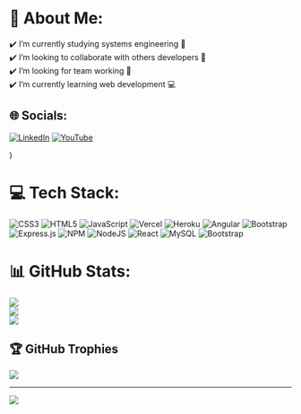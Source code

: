 # 💫 About Me:
✔️ I’m currently studying systems engineering 📙<br>✔️ I’m looking to collaborate with others developers 🤝<br>✔️ I’m looking for team working 🌟<br>✔️ I’m currently learning web development 💻

## 🌐 Socials:
[![LinkedIn](https://img.shields.io/badge/LinkedIn-%230077B5.svg?logo=linkedin&logoColor=white)](https://www.linkedin.com/in/johan-boshell-longas-076593283/) [![YouTube](https://img.shields.io/badge/YouTube-%23FF0000.svg?logo=YouTube&logoColor=white)](https://youtube.com/@JohanBoshellLongas) 

<!-- Proudly created with GPRM ( https://gprm.itsvg.in ) -->) 

# 💻 Tech Stack:
![CSS3](https://img.shields.io/badge/css3-%231572B6.svg?style=for-the-badge&logo=css3&logoColor=white) ![HTML5](https://img.shields.io/badge/html5-%23E34F26.svg?style=for-the-badge&logo=html5&logoColor=white) ![JavaScript](https://img.shields.io/badge/javascript-%23323330.svg?style=for-the-badge&logo=javascript&logoColor=%23F7DF1E) ![Vercel](https://img.shields.io/badge/vercel-%23000000.svg?style=for-the-badge&logo=vercel&logoColor=white) ![Heroku](https://img.shields.io/badge/heroku-%23430098.svg?style=for-the-badge&logo=heroku&logoColor=white) ![Angular](https://img.shields.io/badge/angular-%23DD0031.svg?style=for-the-badge&logo=angular&logoColor=white) ![Bootstrap](https://img.shields.io/badge/bootstrap-%23563D7C.svg?style=for-the-badge&logo=bootstrap&logoColor=white) ![Express.js](https://img.shields.io/badge/express.js-%23404d59.svg?style=for-the-badge&logo=express&logoColor=%2361DAFB) ![NPM](https://img.shields.io/badge/NPM-%23000000.svg?style=for-the-badge&logo=npm&logoColor=white) ![NodeJS](https://img.shields.io/badge/node.js-6DA55F?style=for-the-badge&logo=node.js&logoColor=white) ![React](https://img.shields.io/badge/react-%2320232a.svg?style=for-the-badge&logo=react&logoColor=%2361DAFB) ![MySQL](https://img.shields.io/badge/mysql-%2300f.svg?style=for-the-badge&logo=mysql&logoColor=white) ![Bootstrap](https://img.shields.io/badge/bootstrap-%23563D7C.svg?style=for-the-badge&logo=bootstrap&logoColor=white)
# 📊 GitHub Stats:
![](https://github-readme-stats.vercel.app/api?username=BoshellJohan&theme=dark&hide_border=false&include_all_commits=true&count_private=true)<br/>
![](https://github-readme-streak-stats.herokuapp.com/?user=BoshellJohan&theme=dark&hide_border=false)<br/>
![](https://github-readme-stats.vercel.app/api/top-langs/?username=BoshellJohan&theme=dark&hide_border=false&include_all_commits=true&count_private=true&layout=compact)

## 🏆 GitHub Trophies
![](https://github-profile-trophy.vercel.app/?username=BoshellJohan&theme=onedark&no-frame=false&no-bg=false&margin-w=4)

---
[![](https://visitcount.itsvg.in/api?id=BoshellJohan&icon=0&color=0)](https://visitcount.itsvg.in)

<!-- Proudly created with GPRM ( https://gprm.itsvg.in ) -->
